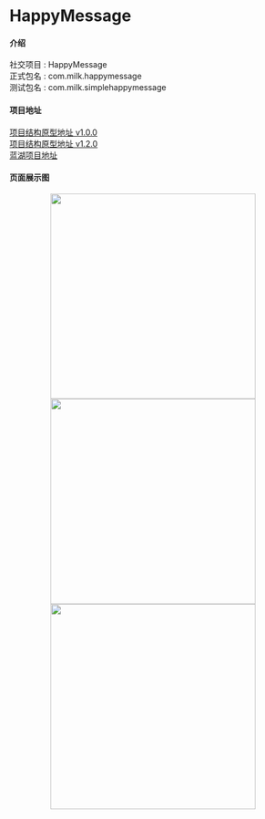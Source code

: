 # HappyMessage

#### 介绍

社交项目 : HappyMessage <br>
正式包名 : com.milk.happymessage <br>
测试包名 : com.milk.simplehappymessage <br>

#### 项目地址

[项目结构原型地址 v1.0.0](https://bdsmtw.axshare.com/#id=lqpl05&p=%E8%84%91%E5%9B%BE&g=1) <br>
[项目结构原型地址 v1.2.0](https://bdsmtw.axshare.com/#id=lqpl05&p=%E8%84%91%E5%9B%BE&g=1) <br>
[蓝湖项目地址](https://lanhuapp.com/web/#/item/project/stage?pid=5a07feaf-c3b5-4dbc-8002-9a462cfd1e6b&image_id=41d3561f-ec4e-4570-9572-7f050c0b859b&tid=e02d611e-58da-40f2-9a40-18eb5fe104a5) <br>

#### 页面展示图

<center class="half">
    <img src="https://gitee.com/mobplus/HappyMessage/raw/master/app/project_image/img.png" width="360"/>
    <img src="https://gitee.com/mobplus/HappyMessage/raw/master/app/project_image/img_1.png" width="360"/>
    <img src="https://gitee.com/mobplus/HappyMessage/raw/master/app/project_image/img_2.png" width="360"/>
</center>
